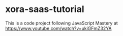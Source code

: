 # xora-saas-tutorial
This is a code project following  JavaScript Mastery at https://www.youtube.com/watch?v=ukiGFmZ32YA
